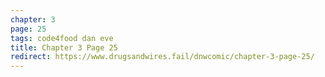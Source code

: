 ```yaml
---
chapter: 3
page: 25
tags: code4food dan eve
title: Chapter 3 Page 25
redirect: https://www.drugsandwires.fail/dnwcomic/chapter-3-page-25/
---
```


